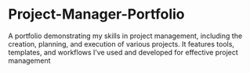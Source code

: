 # Project-Manager-Portfolio
A portfolio demonstrating my skills in project management, including the creation, planning, and execution of various projects. It features tools, templates, and workflows I’ve used and developed for effective project management
